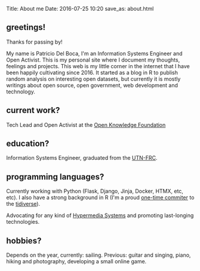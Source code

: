 Title: About me
Date: 2016-07-25 10:20
save_as: about.html

greetings!
----------

Thanks for passing by!

My name is Patricio Del Boca, I'm an Information Systems Engineer and Open Activist. This is my personal site where I document my thoughts, feelings and projects. This web is my little corner in the internet that I have been happily cultivating since 2016. It started as a blog in R to publish random analysis on interesting open datasets, but currently it is mostly writings about open source, open government, web development and technology.

current work?
-------------

Tech Lead and Open Activist at the [Open Knowledge Foundation](https://okfn.org/)

education?
----------

Information Systems Engineer, graduated from the [UTN-FRC](https://www.frc.utn.edu.ar/).

programming languages?
----------------------

Currently working with Python (Flask, Django, Jinja, Docker, HTMX, etc, etc). I also have a strong background in R (I'm a proud [one-time commiter](https://github.com/tidyverse/stringr/pull/282) to the [tidiverse](https://www.tidyverse.org/)).

Advocating for any kind of [Hypermedia Systems](https://hypermedia.systems/) and promoting last-longing technologies.

hobbies?
--------

Depends on the year, currently: sailing. Previous: guitar and singing, piano, hiking and photography, developing a small online game.
